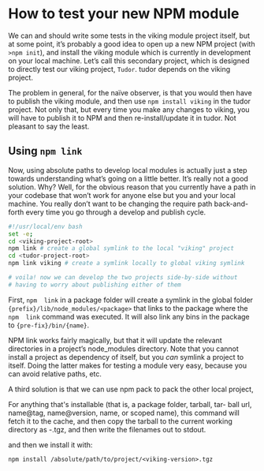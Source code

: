 # How to test your new NPM module

We can and should write some tests in the viking module project
itself, but at some point, it’s probably a good idea to open up a
new NPM project (with `>npm init`), and install the viking module
which is currently in development on your local machine. Let’s call
this secondary project, which is designed to directly test our
viking project, `Tudor`. tudor depends on the viking project.

The problem in general, for the naïve observer, is that you would
then have to publish the viking module, and then use `npm install
viking` in the tudor project. Not only that, but every time you
make any changes to viking, you will have to publish it to NPM and
then re-install/update it in tudor. Not pleasant to say the least.

## Using `npm link`

Now, using absolute paths to develop local modules is actually just
a step towards understanding what’s going on a little better. It’s
really not a good solution. Why? Well, for the obvious reason that
you currently have a path in your codebase that won’t work for
anyone else but you and your local machine. You really don’t want
to be changing the require path back-and-forth every time you go
through a develop and publish cycle. 

```bash
#!/usr/local/env bash
set -e;
cd <viking-project-root>
npm link # create a global symlink to the local "viking" project
cd <tudor-project-root>
npm link viking # create a symlink locally to global viking symlink

# voila! now we can develop the two projects side-by-side without   
# having to worry about publishing either of them
```

First,  `npm  link`  in a package folder will create a symlink in the global
folder `{prefix}/lib/node_modules/<package>`  that links to the package where
the  `npm  link`  command  was  executed. It will also link any  bins  in  the  package  to  `{pre-fix}/bin/{name}`.


NPM link works fairly magically, but that it will update the relevant directories in a project’s node_modules directory. Note that you cannot install a project as dependency of itself, but you *can* symlink a project to itself. Doing the latter makes for testing a module very easy, because you can avoid relative paths, etc.

A third solution is that we can use npm pack to pack the other local project, 

For  anything that's installable (that is, a package folder, tarball, tar-
ball url, name@tag, name@version, name, or scoped name), this command will
fetch  it  to  the cache, and then copy the tarball to the current working
directory as <name>-<version>.tgz, and then write  the  filenames  out  to
stdout.

and then we install it with:

```
npm install /absolute/path/to/project/<viking-version>.tgz
```
